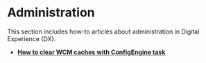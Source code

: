 # Administration

This section includes how-to articles about administration in Digital Experience (DX).

- **[How to clear WCM caches with ConfigEngine task](./ClearWCMCaches.md)**
